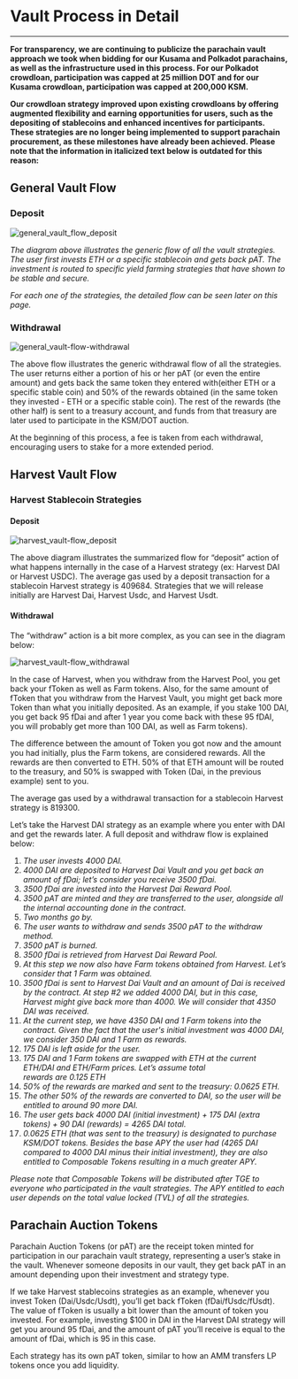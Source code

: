 # Vault Process in Detail

---

**For transparency, we are continuing to publicize the parachain vault approach we took when bidding for our Kusama and 
Polkadot parachains, as well as the infrastructure used in this process. For our Polkadot crowdloan, participation was 
capped at 25 million DOT and for our Kusama crowdloan, participation was capped at 200,000 KSM.**

**Our crowdloan strategy improved upon existing crowdloans by offering augmented flexibility and earning opportunities 
for users, such as the depositing of stablecoins and enhanced incentives for participants. These strategies are no 
longer being implemented to support parachain procurement, as these milestones have already been achieved. Please note 
that the information in italicized text below is outdated for this reason:**


## General Vault Flow


### Deposit

![general_vault_flow_deposit](/img/products/parachain-vault-strategy/general-vault-flow-deposit.png)

_The diagram above illustrates the generic flow of all the vault strategies. The user first invests ETH or a specific 
stablecoin and gets back pAT. The investment is routed to specific yield farming strategies that have shown to be stable 
and secure._

_For each one of the strategies, the detailed flow can be seen later on this page._


### Withdrawal


![general_vault-flow-withdrawal](/img/products/parachain-vault-strategy/general-vault-flow-withdrawal.png)


The above flow illustrates the generic withdrawal flow of all the strategies. The user returns either a portion of his 
or her pAT (or even the entire amount) and gets back the same token they entered with(either ETH or a specific stable 
coin) and 50% of the rewards obtained (in the same token they invested - ETH or a specific stable coin). The rest of 
the rewards (the other half) is sent to a treasury account, and funds from that treasury are later used to participate
in the KSM/DOT auction.

At the beginning of this process, a fee is taken from each withdrawal, encouraging users to stake for a more extended 
period.


## Harvest Vault Flow


### Harvest Stablecoin Strategies


#### Deposit

![harvest_vault-flow_deposit](/img/products/parachain-vault-strategy/harvest-vault-flow-deposit.png)


The above diagram illustrates the summarized flow for “deposit” action of what happens internally in the case of a 
Harvest strategy (ex: Harvest DAI or Harvest USDC). The average gas used by a deposit transaction for a stablecoin 
Harvest strategy is 409684. Strategies that we will release initially are Harvest Dai, Harvest Usdc, and Harvest Usdt.


#### Withdrawal

The “withdraw” action is a bit more complex, as you can see in the diagram below:

![harvest_vault-flow_withdrawal](/img/products/parachain-vault-strategy/harvest-vault-flow-withdrawal.png)


In the case of Harvest, when you withdraw from the Harvest Pool, you get back your fToken as well as Farm tokens. Also, 
for the same amount of fToken that you withdraw from the Harvest Vault, you might get back more Token than what you 
initially deposited. As an example, if you stake 100 DAI, you get back 95 fDai and after 1 year you come back with 
these 95 fDAI, you will probably get more than 100 DAI, as well as Farm tokens).

The difference between the amount of Token you got now and the amount you had initially, plus the Farm tokens, are 
considered rewards. All the rewards are then converted to ETH. 50% of that ETH amount will be routed to the treasury, 
and 50% is swapped with Token (Dai, in the previous example) sent to you.

The average gas used by a withdrawal transaction for a stablecoin Harvest strategy is 819300.

Let’s take the Harvest DAI strategy as an example where you enter with DAI and get the rewards later. A full deposit 
and withdraw flow is explained below:



1. _The user invests 4000 DAI._
2. _4000 DAI are deposited to Harvest Dai Vault and you get back an amount of fDai; let’s consider you receive 3500 
   fDai._
3. _3500 fDai are invested into the Harvest Dai Reward Pool._
4. _3500 pAT are minted and they are transferred to the user, alongside all the internal accounting done in the contract._
5. _Two months go by._
6. _The user wants to withdraw and sends 3500 pAT to the withdraw method._
7. _3500 pAT is burned._
8. _3500 fDai is retrieved from Harvest Dai Reward Pool._
9. _At this step we now also have Farm tokens obtained from Harvest. Let’s consider that 1 Farm was obtained._
10. _3500 fDai is sent to Harvest Dai Vault and an amount of Dai is received by the contract. At step #2 we added 
    4000  DAI, but in this case, Harvest might give back more than 4000. We will consider that 4350 DAI was received._
11. _At the current step, we have 4350 DAI and 1 Farm tokens into the contract. Given the fact that the user's 
    initial  investment was 4000 DAI, we consider 350 DAI and 1 Farm as rewards._
12. _175 DAI is left aside for the user._
13. _175 DAI and 1 Farm tokens are swapped with ETH at the current ETH/DAI and ETH/Farm prices. Let’s assume total  
    rewards are 0.125 ETH_
14. _50% of the rewards are marked and sent to the treasury: 0.0625 ETH._
15. _The other 50% of the rewards are converted to DAI, so the user will be entitled to around 90 more DAI._
16. _The user gets back 4000 DAI (initial investment) + 175 DAI (extra tokens) + 90 DAI (rewards) = 4265 DAI total._
17. _0.0625 ETH (that was sent to the treasury) is designated to purchase KSM/DOT tokens. Besides the base APY the 
    user  had (4265 DAI compared to 4000 DAI minus their initial investment), they are also entitled to Composable
    Tokens resulting in a much greater APY._

_Please note that Composable Tokens will be distributed after TGE to everyone who participated in the vault strategies. 
The APY entitled to each user depends on the total value locked (TVL) of all the strategies._


## Parachain Auction Tokens

Parachain Auction Tokens (or pAT) are the receipt token minted for participation in our parachain vault strategy, 
representing a user’s stake in the vault. Whenever someone deposits in our vault, they get back pAT in an amount 
depending upon their investment and strategy type.

If we take Harvest stablecoins strategies as an example, whenever you invest Token (Dai/Usdc/Usdt), you’ll get back 
fToken (fDai/fUsdc/fUsdt). The value of fToken is usually a bit lower than the amount of token you invested. 
For example, investing $100 in DAI in the Harvest DAI strategy will get you around 95 fDai, and the amount of pAT you’ll
receive is equal to the amount of fDai, which is 95 in this case.

Each strategy has its own pAT token, similar to how an AMM transfers LP tokens once you add liquidity.